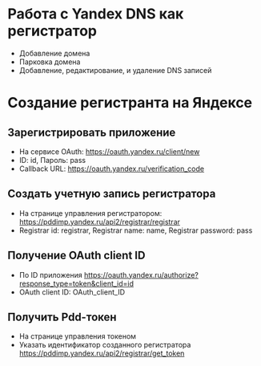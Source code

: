 # Работа с Yandex DNS как регистратор

- Добавление домена
- Парковка домена
- Добавление, редактирование, и удаление DNS записей

# Создание регистранта на Яндексе

## Зарегистрировать приложение

- На сервисе OAuth: https://oauth.yandex.ru/client/new
- ID: id, Пароль: pass
- Callback URL: https://oauth.yandex.ru/verification_code

## Создать учетную запись регистратора

- На странице управления регистратором: https://pddimp.yandex.ru/api2/registrar/registrar
- Registrar id: registrar, Registrar name: name, Registrar password: pass

## Получение OAuth client ID

- По ID приложения https://oauth.yandex.ru/authorize?response_type=token&client_id=id
- OAuth client ID: OAuth_client_ID

## Получить Pdd-токен

- На странице управления токеном
- Указать идентификатор созданного регистратора https://pddimp.yandex.ru/api2/registrar/get_token